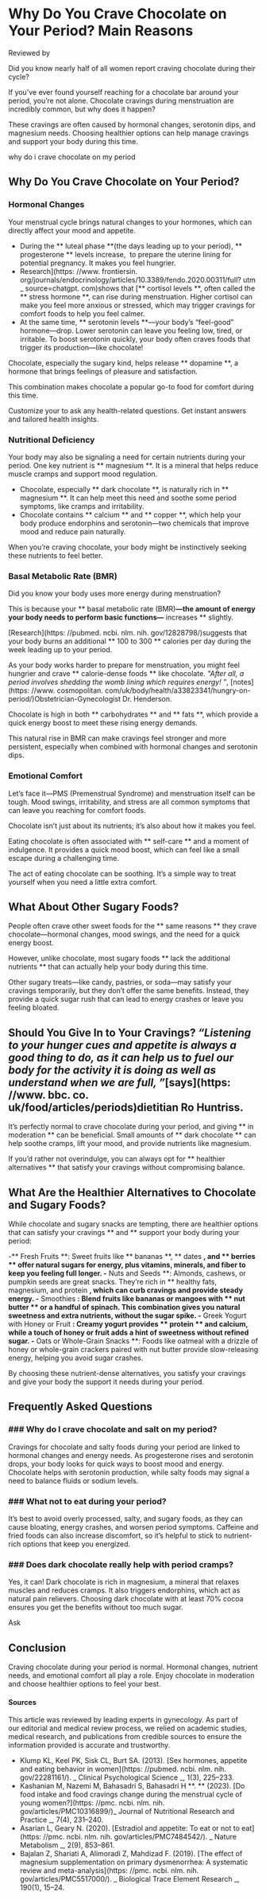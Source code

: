 # Why Do You Crave Chocolate on Your Period? Main Reasons

Reviewed by

Did you know nearly half of all women report craving chocolate during their cycle?

If you’ve ever found yourself reaching for a chocolate bar around your period, you’re not alone. Chocolate cravings during menstruation are incredibly common, but why does it happen?

These cravings are often caused by hormonal changes, serotonin dips, and magnesium needs. Choosing healthier options can help manage cravings and support your body during this time.

why do i crave chocolate on my period
## Why Do You Crave Chocolate on Your Period?

### Hormonal Changes

Your menstrual cycle brings natural changes to your hormones, which can directly affect your mood and appetite.

- During the ** luteal phase **(the days leading up to your period), ** progesterone ** levels increase,  to prepare the uterine lining for potential pregnancy. It makes you feel hungrier.
- Research](https: //www. frontiersin. org/journals/endocrinology/articles/10.3389/fendo.2020.00311/full? utm _ source=chatgpt. com)shows that [** cortisol levels **, often called the ** stress hormone **, can rise during menstruation. Higher cortisol can make you feel more anxious or stressed, which may trigger cravings for comfort foods to help you feel calmer.
- At the same time, ** serotonin levels **—your body’s “feel-good” hormone—drop. Lower serotonin can leave you feeling low, tired, or irritable. To boost serotonin quickly, your body often craves foods that trigger its production—like chocolate!

Chocolate, especially the sugary kind, helps release ** dopamine **, a hormone that brings feelings of pleasure and satisfaction.

This combination makes chocolate a popular go-to food for comfort during this time.

Customize your  to ask any health-related questions. Get instant answers and tailored health insights.

### Nutritional Deficiency

Your body may also be signaling a need for certain nutrients during your period. One key nutrient is ** magnesium **. It is a mineral that helps reduce muscle cramps and support mood regulation.

- Chocolate, especially ** dark chocolate **, is naturally rich in ** magnesium **. It can help meet this need and soothe some period symptoms, like cramps and irritability.
- Chocolate contains ** calcium ** and ** copper **, which help your body produce endorphins and serotonin—two chemicals that improve mood and reduce pain naturally.

When you’re craving chocolate, your body might be instinctively seeking these nutrients to feel better.

### Basal Metabolic Rate (BMR)

Did you know your body uses more energy during menstruation?

This is because your ** basal metabolic rate (BMR)**—the amount of energy your body needs to perform basic functions—** increases ** slightly.

[Research](https: //pubmed. ncbi. nlm. nih. gov/12828798/)suggests that your body burns an additional ** 100 to 300 ** calories per day during the week leading up to your period.

As your body works harder to prepare for menstruation, you might feel hungrier and crave ** calorie-dense foods ** like chocolate. _"After all, a period involves shedding the womb lining which requires energy! ”_, [notes](https: //www. cosmopolitan. com/uk/body/health/a33823341/hungry-on-period/)Obstetrician-Gynecologist Dr. Henderson.

Chocolate is high in both ** carbohydrates ** and ** fats **, which provide a quick energy boost to meet these rising energy demands.

This natural rise in BMR can make cravings feel stronger and more persistent, especially when combined with hormonal changes and serotonin dips.

### Emotional Comfort

Let’s face it—PMS (Premenstrual Syndrome) and menstruation itself can be tough. Mood swings, irritability, and stress are all common symptoms that can leave you reaching for comfort foods.

Chocolate isn’t just about its nutrients; it’s also about how it makes you feel.

Eating chocolate is often associated with ** self-care ** and a moment of indulgence. It provides a quick mood boost, which can feel like a small escape during a challenging time.

The act of eating chocolate can be soothing. It’s a simple way to treat yourself when you need a little extra comfort.

## What About Other Sugary Foods?

People often crave other sweet foods for the ** same reasons ** they crave chocolate—hormonal changes, mood swings, and the need for a quick energy boost.

However, unlike chocolate, most sugary foods ** lack the additional nutrients ** that can actually help your body during this time.

Other sugary treats—like candy, pastries, or soda—may satisfy your cravings temporarily, but they don’t offer the same benefits. Instead, they provide a quick sugar rush that can lead to energy crashes or leave you feeling bloated.

## Should You Give In to Your Cravings? _“Listening to your hunger cues and appetite is always a good thing to do, as it can help us to fuel our body for the activity it is doing as well as understand when we are full, ”_[says](https: //www. bbc. co. uk/food/articles/periods)dietitian Ro Huntriss.

It’s perfectly normal to crave chocolate during your period, and giving ** in moderation ** can be beneficial. Small amounts of ** dark chocolate ** can help soothe cramps, lift your mood, and provide nutrients like magnesium.

If you’d rather not overindulge, you can always opt for ** healthier alternatives ** that satisfy your cravings without compromising balance.

## What Are the Healthier Alternatives to Chocolate and Sugary Foods?

While chocolate and sugary snacks are tempting, there are healthier options that can satisfy your cravings ** and ** support your body during your period:

-** Fresh Fruits **: Sweet fruits like ** bananas **, ** dates **, and ** berries ** offer natural sugars for energy, plus vitamins, minerals, and fiber to keep you feeling full longer.
-** Nuts and Seeds **: Almonds, cashews, or pumpkin seeds are great snacks. They’re rich in ** healthy fats, magnesium, and protein **, which can curb cravings and provide steady energy.
-** Smoothies **: Blend fruits like bananas or mangoes with ** nut butter ** or a handful of spinach. This combination gives you natural sweetness and extra nutrients, without the sugar spike.
-** Greek Yogurt with Honey or Fruit **: Creamy yogurt provides ** protein ** and calcium, while a touch of honey or fruit adds a hint of sweetness without refined sugar.
-** Oats or Whole-Grain Snacks **: Foods like oatmeal with a drizzle of honey or whole-grain crackers paired with nut butter provide slow-releasing energy, helping you avoid sugar crashes.

By choosing these nutrient-dense alternatives, you satisfy your cravings and give your body the support it needs during your period.

## Frequently Asked Questions

### \#\#\# Why do I crave chocolate and salt on my period?

Cravings for chocolate and salty foods during your period are linked to hormonal changes and energy needs. As progesterone rises and serotonin drops, your body looks for quick ways to boost mood and energy. Chocolate helps with serotonin production, while salty foods may signal a need to balance fluids or sodium levels.

### \#\#\# What not to eat during your period?

It’s best to avoid overly processed, salty, and sugary foods, as they can cause bloating, energy crashes, and worsen period symptoms. Caffeine and fried foods can also increase discomfort, so it’s helpful to stick to nutrient-rich options that keep you energized.

### \#\#\# Does dark chocolate really help with period cramps?

Yes, it can! Dark chocolate is rich in magnesium, a mineral that relaxes muscles and reduces cramps. It also triggers endorphins, which act as natural pain relievers. Choosing dark chocolate with at least 70% cocoa ensures you get the benefits without too much sugar.

 Ask 

## Conclusion

Craving chocolate during your period is normal. Hormonal changes, nutrient needs, and emotional comfort all play a role. Enjoy chocolate in moderation and choose healthier options to feel your best.

#### Sources

This article was reviewed by leading experts in gynecology. As part of our editorial and medical review process, we relied on academic studies, medical research, and publications from credible sources to ensure the information provided is accurate and trustworthy.

- Klump KL, Keel PK, Sisk CL, Burt SA. (2013). [Sex hormones, appetite and eating behavior in women](https: //pubmed. ncbi. nlm. nih. gov/22281161/). _ Clinical Psychological Science _, 1(3), 225–233.
- Kashanian M, Nazemi M, Bahasadri S, Bahasadri H **. ** (2023). [Do food intake and food cravings change during the menstrual cycle of young women?](https: //pmc. ncbi. nlm. nih. gov/articles/PMC10316899/)_ Journal of Nutritional Research and Practice _, 7(4), 231–240.
- Asarian L, Geary N. (2020). [Estradiol and appetite: To eat or not to eat](https: //pmc. ncbi. nlm. nih. gov/articles/PMC7484542/). _ Nature Metabolism _, 2(9), 853–861.
- Bajalan Z, Shariati A, Alimoradi Z, Mahdizad F. (2019). [The effect of magnesium supplementation on primary dysmenorrhea: A systematic review and meta-analysis](https: //pmc. ncbi. nlm. nih. gov/articles/PMC5517000/). _ Biological Trace Element Research _, 190(1), 15–24.